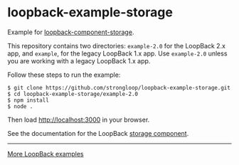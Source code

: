 # loopback-example-storage

Example for [loopback-component-storage](https://github.com/strongloop/loopback-component-storage).

This repository contains two directories: `example-2.0` for the LoopBack 2.x app, and `example`, for the legacy LoopBack 1.x app.  Use `example-2.0` unless you are working with a legacy LoopBack 1.x app.

Follow these steps to run the example:

```
$ git clone https://github.com/strongloop/loopback-example-storage.git
$ cd loopback-example-storage/example-2.0
$ npm install
$ node .
```

Then load <http://localhost:3000> in your browser.

See the documentation for the LoopBack [storage component](https://docs.strongloop.com/display/LB/Storage+component).

---

[More LoopBack examples](https://loopback.io/doc/en/lb3/Tutorials-and-examples.html)
